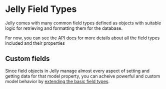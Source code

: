 # Jelly Field Types

Jelly comes with many common field types defined as objects with suitable logic for retrieving and formatting them for the database.

For now, you can see the [API docs](api/Jelly_Field) for more details about all the field types included and their properties

## Custom fields

Since field objects in Jelly manage almost every aspect of setting and getting data for that model property, you can
acheive powerful and custom model behavior by [extending the basic field types](jelly.extending-field).